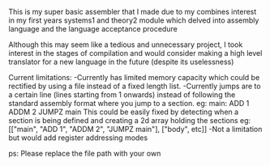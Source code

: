 This is my super basic assembler that I made due to my combines interest in my first years systems1 and theory2 module which delved into assembly language and the language acceptance procedure 

Although this may seem like a tedious and unnecessary project, I took interest in the stages of compilation and would consider making a high level translator for a new language in the future (despite its uselessness) 

Current limitations:
-Currently has limited memory capacity which could be rectified by using a file instead of a fixed length list.
-Currently jumps are to a certain line (lines starting from 1 onwards) instead of following the standard assembly format where you jump to a section.
eg: 
main: 
  ADD 1
  ADDM 2
  JUMPZ main
This could be easily fixed by detecting when a section is being defined and creating a 2d array holding the sections
eg: [["main", "ADD 1", "ADDM 2", "JUMPZ main"], ["body", etc]]
-Not a limitation but would add register addressing modes

ps: Please replace the file path with your own 
